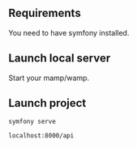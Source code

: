 ## Requirements

You need to have symfony installed.

## Launch local server

Start your mamp/wamp.

## Launch project

    symfony serve

    localhost:8000/api

